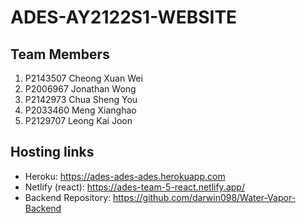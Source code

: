 # ADES-AY2122S1-WEBSITE

## Team Members
1. P2143507 Cheong Xuan Wei
2. P2006967 Jonathan Wong
3. P2142973 Chua Sheng You
4. P2033460 Meng Xianghao
5. P2129707 Leong Kai Joon

## Hosting links
- Heroku: https://ades-ades-ades.herokuapp.com
- Netlify (react): https://ades-team-5-react.netlify.app/
- Backend Repository: https://github.com/darwin098/Water-Vapor-Backend
